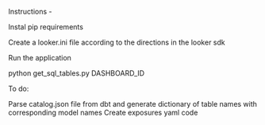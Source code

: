 Instructions - 

Instal pip requirements

Create a looker.ini file according to the directions in the looker sdk

Run the application

python get_sql_tables.py DASHBOARD_ID

To do:

Parse catalog.json file from dbt and generate dictionary of table names with corresponding model names
Create exposures yaml code